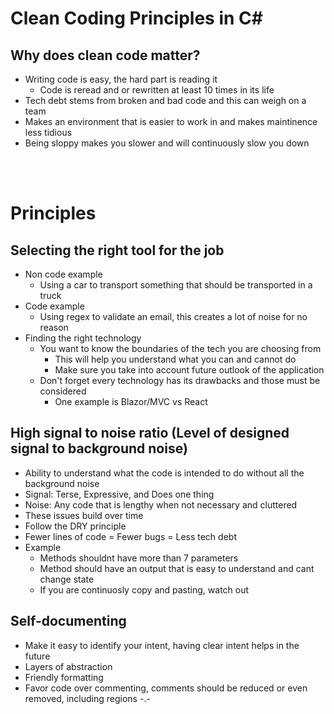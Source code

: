 # Clean Coding Principles in C#

## Why does clean code matter? 

- Writing code is easy, the hard part is reading it
    - Code is reread and or rewritten at least 10 times in its life
- Tech debt stems from broken and bad code and this can weigh on a team
- Makes an environment that is easier to work in and makes maintinence less tidious
- Being sloppy makes you slower and will continuously slow you down
<br />
<br />

# Principles 

## Selecting the right tool for the job

- Non code example
    - Using a car to transport something that should be transported in a truck
- Code example
    - Using regex to validate an email, this creates a lot of noise for no reason
- Finding the right technology
    - You want to know the boundaries of the tech you are choosing from 
        - This will help you understand what you can and cannot do
        - Make sure you take into account future outlook of the application
    - Don't forget every technology has its drawbacks and those must be considered
        - One example is Blazor/MVC vs React

## High signal to noise ratio (Level of designed signal to background noise)

- Ability to understand what the code is intended to do without all the background noise
- Signal: Terse, Expressive, and Does one thing
- Noise: Any code that is lengthy when not necessary and cluttered
- These issues build over time 
- Follow the DRY principle
- Fewer lines of code = Fewer bugs = Less tech debt
- Example
    - Methods shouldnt have more than 7 parameters
    - Method should have an output that is easy to understand and cant change state
    - If you are continuosly copy and pasting, watch out

## Self-documenting

- Make it easy to identify your intent, having clear intent helps in the future
- Layers of abstraction
- Friendly formatting
- Favor code over commenting, comments should be reduced or even removed, including regions -.-
